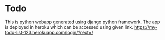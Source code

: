 # Todo

This is python webapp generated using django python framework. The app is deployed in heroku which can be accessed using given link.
https://my-todo-list-123.herokuapp.com/login/?next=/

